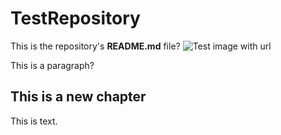 TestRepository
==============
This is the repository's **README.md** file?
![Test image with url](http://i.imgur.com/U82Xd5d.png)

  This is a paragraph?
  
  
## This is a new chapter

  This is text.
